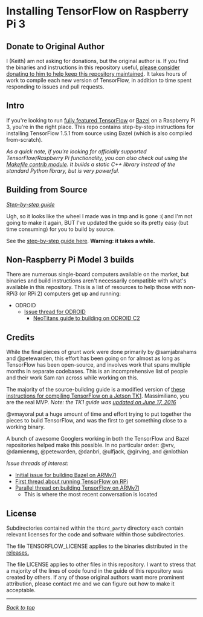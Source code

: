 # Installing TensorFlow on Raspberry Pi 3

## Donate to Original Author

I (Keith) am not asking for donations, but the original author is. If you find the binaries and instructions in this repository useful, [please consider donating to him to help keep this repository maintained](https://pledgie.com/campaigns/33260). It takes hours of work to compile each new version of TensorFlow, in addition to time spent responding to issues and pull requests. 

## Intro

If you're looking to run [fully featured TensorFlow](https://github.com/tensorflow/tensorflow) or [Bazel](https://github.com/bazelbuild/bazel) on a Raspberry Pi 3, you're in the right place. This repo contains step-by-step instructions for installing TensorFlow 1.5.1 from source using Bazel (which is also compiled from-scratch).

_As a quick note, if you're looking for officially supported TensorFlow/Raspberry Pi functionality, you can also check out using the [Makefile contrib module](https://github.com/tensorflow/tensorflow/tree/master/tensorflow/contrib/makefile). It builds a static C++ library instead of the standard Python library, but is very powerful._

## Building from Source

[_Step-by-step guide_](GUIDE.md)

Ugh, so it looks like the wheel I made was in tmp and is gone :( and I'm not going to make it again, BUT I've updated the guide so its pretty easy (but time consuming) for you to build by source. 

See the [step-by-step guide here](GUIDE.md). **Warning: it takes a while.**

## Non-Raspberry Pi Model 3 builds

There are numerous single-board computers available on the market, but binaries and build instructions aren't necessarily compatible with what's available in this repository. This is a list of resources to help those with non-RPi3 (or RPi 2) computers get up and running:

* ODROID
    * [Issue thread for ODROID](https://github.com/samjabrahams/tensorflow-on-raspberry-pi/issues/41)
		* [NeoTitans guide to building on ODROID C2](https://www.neotitans.net/install-tensorflow-on-odroid-c2.html)

## Credits

While the final pieces of grunt work were done primarily by @samjabrahams and @petewarden, this effort has been going on for almost as long as TensorFlow has been open-source, and involves work that spans multiple months in separate codebases. This is an incomprehensive list of people and their work Sam ran across while working on this.

The majority of the source-building guide is a modified version of [these instructions for compiling TensorFlow on a Jetson TK1](http://cudamusing.blogspot.com/2015/11/building-tensorflow-for-jetson-tk1.html). Massimiliano, you are the real MVP. _Note: the TK1 guide was [updated on June 17, 2016](http://cudamusing.blogspot.com/2016/06/tensorflow-08-on-jetson-tk1.html)_

@vmayoral put a huge amount of time and effort trying to put together the pieces to build TensorFlow, and was the first to get something close to a working binary.

A bunch of awesome Googlers working in both the TensorFlow and Bazel repositories helped make this possible. In no particular order: @vrv, @damienmg, @petewarden, @danbri, @ulfjack, @girving, and @nlothian

_Issue threads of interest:_

* [Initial issue for building Bazel on ARMv7l](https://github.com/bazelbuild/bazel/issues/606)
* [First thread about running TensorFlow on RPi](https://github.com/tensorflow/tensorflow/issues/254)
* [Parallel thread on building TensorFlow on ARMv7l](https://github.com/tensorflow/tensorflow/issues/445)
	* This is where the most recent conversation is located

## License

Subdirectories contained within the `third_party` directory each contain relevant licenses for the code and software within those subdirectories.

The file TENSORFLOW_LICENSE applies to the binaries distributed in the [releases.](https://github.com/samjabrahams/tensorflow-on-raspberry-pi/releases)

The file LICENSE applies to other files in this repository. I want to stress that a majority of the lines of code found in the guide of this repository was created by others. If any of those original authors want more prominent attribution, please contact me and we can figure out how to make it acceptable.

---

_[Back to top](#installing-tensorflow-on-raspberry-pi-3-and-probably-2-as-well)_
